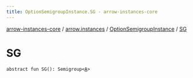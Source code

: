 ```yaml
---
title: OptionSemigroupInstance.SG - arrow-instances-core
---
```


[arrow-instances-core](../../index.html) / [arrow.instances](../index.html) / [OptionSemigroupInstance](index.html) / [SG](./-s-g.html)

# SG

`abstract fun SG(): Semigroup<`[`A`](index.html#A)`>`